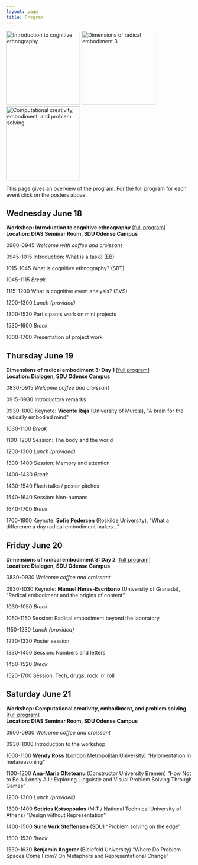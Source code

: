 ```yaml
---
layout: page
title: Program
---
```


<div class="text-center">
  <a href="/ice"><img src="{{ 'assets/img/cognitive_ethnography_poster.png' | relative_url }}" alt="Introduction to cognitive ethnography" width="200"/></a>
  <a href="/dre3"><img src="{{ 'assets/img/dre3_poster.png' | relative_url }}" alt="Dimensions of radical embodiment 3" width="200" /></a>
  <a href="/cceps"><img src="{{ 'assets/img/problem_solving_poster.png' | relative_url }}" alt="Computational creativity, embodiment, and problem solving" width="200" /></a>
</div>

This page gives an overview of the program. For the full program for each event click on the posters above.

## Wednesday June 18

**Workshop: Introduction to cognitive ethnography** \[<a href="/ice">full program</a>\]<br/>
**Location: DIAS Seminar Room, SDU Odense Campus**

0900-0945 _Welcome with coffee and croissant_

0945-1015 Introduction: What is a task? (EB)

1015-1045 What is cognitive ethnography? (SBT)

1045-1115 _Break_

1115-1200 What is cognitive event analysis? (SVS)

1200-1300 _Lunch (provided)_

1300-1530 Participants work on mini projects

1530-1600 _Break_

1600-1700 Presentation of project work

## Thursday June 19

**Dimensions of radical embodiment 3: Day 1** \[<a href="/dre3">full program</a>\]<br/>
**Location: Dialogen, SDU Odense Campus**

0830-0915 _Welcome coffee and croissant_

0915-0930 Introductory remarks

0930-1000 Keynote: **Vicente Raja** (University of Murcia), "A brain for the radically embodied mind"

1030-1100 _Break_

1100-1200 Session: The body and the world

1200-1300 _Lunch (provided)_

1300-1400 Session: Memory and attention

1400-1430 _Break_

1430-1540 Flash talks / poster pitches

1540-1640 Session: Non-humans

1640-1700 _Break_

1700-1800 Keynote: **Sofie Pedersen** (Roskilde University), "What a difference <s>a day</s> radical embodiment makes…"

## Friday June 20

**Dimensions of radical embodiment 3: Day 2** \[<a href="/dre3">full program</a>\]<br/>
**Location: Dialogen, SDU Odense Campus**

0830-0930 _Welcome coffee and croissant_

0930-1030 Keynote: **Manuel Heras-Escribano** (University of Granada), "Radical embodiment and the origins of content"

1030-1050 _Break_

1050-1150 Session: Radical embodiment beyond the laboratory

1150-1230 _Lunch (provided)_

1230-1330 Poster session

1330-1450 Session: Numbers and letters

1450-1520 _Break_

1520-1700 Session: Tech, drugs, rock 'n' roll


## Saturday June 21

**Workshop: Computational creativity, embodiment, and problem solving** \[<a href="/cceps">full program</a>\]<br/>
**Location: DIAS Seminar Room, SDU Odense Campus**

0900-0930 _Welcome coffee and croissant_

0930-1000 Introduction to the workshop

1000-1100 **Wendy Ross** (London Metropolitan University) “Hylomentation in metareasoning”

1100-1200 **Ana-Maria Olteteanu** (Constructor University Bremen) “How Not to Be A Lonely A.I.: Exploring Linguistic and Visual Problem Solving Through Games”

1200-1300 _Lunch (provided)_

1300-1400 **Sotirios Kotsopoulos** (MIT / National Technical University of Athens) “Design without Representation”

1400-1500 **Sune Vork Steffensen** (SDU) “Problem solving on the edge”

1500-1530 _Break_

1530-1630 **Benjamin Angerer** (Bielefeld University) “Where Do Problem Spaces Come From? On Metaphors and Representational Change”


